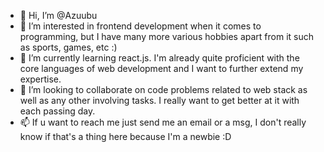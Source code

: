 - 👋 Hi, I’m @Azuubu
- 👀 I’m interested in frontend development when it comes to programming, but I have many more various hobbies apart from it such as sports, games, etc :) 
- 🌱 I’m currently learning react.js. I'm already quite proficient with the core languages of web development and I want to further extend my expertise.
- 💞️ I’m looking to collaborate on code problems related to web stack as well as any other involving tasks. I really want to get better at it with each passing day.
- 📫 If u want to reach me just send me an email or a msg, I don't really know if that's a thing here because I'm a newbie :D

<!---
Azuubu/Azuubu is a ✨ special ✨ repository because its `README.md` (this file) appears on your GitHub profile.
You can click the Preview link to take a look at your changes.
--->
